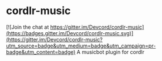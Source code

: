 # cordlr-music

[![Join the chat at https://gitter.im/Devcord/cordlr-music](https://badges.gitter.im/Devcord/cordlr-music.svg)](https://gitter.im/Devcord/cordlr-music?utm_source=badge&utm_medium=badge&utm_campaign=pr-badge&utm_content=badge)
A musicbot plugin for cordlr
